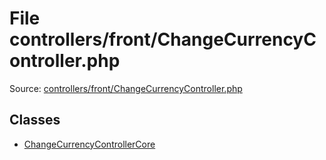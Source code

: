 File controllers/front/ChangeCurrencyController.php
=========
Source: [controllers/front/ChangeCurrencyController.php](https://github.com/PrestaShop/PrestaShop/blob/1.6.1.1/controllers/front/ChangeCurrencyController.php)


Classes
-------

* [ChangeCurrencyControllerCore](class.ChangeCurrencyControllerCore.md)

